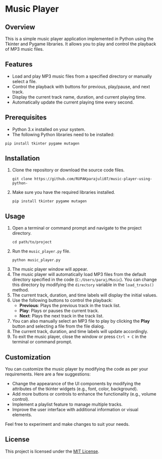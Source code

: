 <!DOCTYPE html>
<html>
<head>
  <meta charset="UTF-8">

</head>
<body>
  <h1>Music Player</h1>

  <h2>Overview</h2>
  <p>
    This is a simple music player application implemented in Python using the Tkinter and Pygame libraries.
    It allows you to play and control the playback of MP3 music files.
  </p>

  <h2>Features</h2>
  <ul>
    <li>Load and play MP3 music files from a specified directory or manually select a file.</li>
    <li>Control the playback with buttons for previous, play/pause, and next track.</li>
    <li>Display the current track name, duration, and current playing time.</li>
    <li>Automatically update the current playing time every second.</li>
  </ul>

  <h2>Prerequisites</h2>
  <ul>
    <li>Python 3.x installed on your system.</li>
    <li>The following Python libraries need to be installed:</li>
  </ul>
  <pre><code>pip install tkinter pygame mutagen</code></pre>

  <h2>Installation</h2>
  <ol>
    <li>Clone the repository or download the source code files.</li>
    <pre><code>git clone https://github.com/RUPAKparajuli07/music-player-using-python-</code></pre>
    <li>Make sure you have the required libraries installed.</li>
    <pre><code>pip install tkinter pygame mutagen</code></pre>
  </ol>

  <h2>Usage</h2>
  <ol>
    <li>Open a terminal or command prompt and navigate to the project directory.</li>
    <pre><code>cd path/to/project</code></pre>
    <li>Run the <code>music_player.py</code> file.</li>
    <pre><code>python music_player.py</code></pre>
    <li>The music player window will appear.</li>
    <li>The music player will automatically load MP3 files from the default directory specified in the code (<code>C:/Users/paraj/Music</code>). You can change this directory by modifying the <code>directory</code> variable in the <code>load_tracks()</code> method.</li>
    <li>The current track, duration, and time labels will display the initial values.</li>
    <li>Use the following buttons to control the playback:
      <ul>
        <li><strong>Previous</strong>: Plays the previous track in the track list.</li>
        <li><strong>Play</strong>: Plays or pauses the current track.</li>
        <li><strong>Next</strong>: Plays the next track in the track list.</li>
      </ul>
    </li>
    <li>You can also manually select an MP3 file to play by clicking the <strong>Play</strong> button and selecting a file from the file dialog.</li>
    <li>The current track, duration, and time labels will update accordingly.</li>
    <li>To exit the music player, close the window or press <code>Ctrl + C</code> in the terminal or command prompt.</li>
  </ol>

  <h2>Customization</h2>
  <p>
    You can customize the music player by modifying the code as per your requirements. Here are a few suggestions:
  </p>
  <ul>
    <li>Change the appearance of the UI components by modifying the attributes of the tkinter widgets (e.g., font, color, background).</li>
    <li>Add more buttons or controls to enhance the functionality (e.g., volume control).</li>
    <li>Implement a playlist feature to manage multiple tracks.</li>
    <li>Improve the user interface with additional information or visual elements.</li>
  </ul>
  <p>
    Feel free to experiment and make changes to suit your needs.
  </p>

  <h2>License</h2>
  <p>
    This project is licensed under the <a href="LICENSE">MIT License</a>.
  </p>
</body>
</html>
